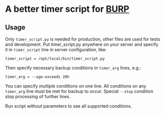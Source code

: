 # A better timer script for [BURP](http://burp.grke.org/)

## Usage

Only `timer_script.py` is needed for production, other files are used for tests and development.
Put timer_script.py anywhere on your server and specify it in `timer_script` line in server configuration, like:

`timer_script = /opt/local/bin/timer_script.py`

Then specify necessary backup conditions in `timer_arg` lines, e.g.:

`timer_arg = --age-exceeds 20h`

You can specify multiple conditions on one line.
All conditions on any `timer_arg` line must be met for backup to occur.
Special `--stop` condition stop processing of further lines.

Run script without parameters to see all supported conditions.
